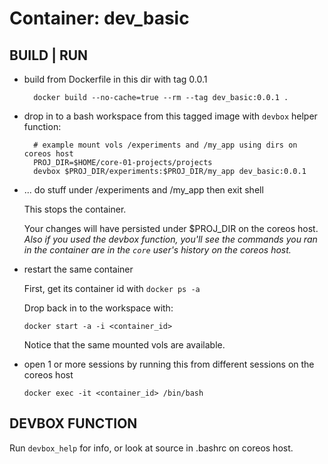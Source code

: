 # Container: dev_basic

## BUILD | RUN

* build from Dockerfile in this dir with tag 0.0.1

  ```
    docker build --no-cache=true --rm --tag dev_basic:0.0.1 .
  ```

* drop in to a bash workspace from this tagged image with `devbox` helper function:

  ```
    # example mount vols /experiments and /my_app using dirs on coreos host
    PROJ_DIR=$HOME/core-01-projects/projects
    devbox $PROJ_DIR/experiments:$PROJ_DIR/my_app dev_basic:0.0.1
  ```

* ... do stuff under /experiments and /my_app then exit shell

  This stops the container.

  Your changes will have persisted under $PROJ_DIR on the coreos host.
  _Also if you used the devbox function, you'll see the commands you ran_
  _in the container are in the `core` user's history on the coreos host._

* restart the same container

  First, get its container id with `docker ps -a`

  Drop back in to the workspace with:

  ```
  docker start -a -i <container_id> 
  ```

  Notice that the same mounted vols are available.

* open 1 or more sessions by running this from different sessions on the coreos host

  ```
  docker exec -it <container_id> /bin/bash
  ```

## DEVBOX FUNCTION

Run `devbox_help` for info, or look at source in .bashrc on coreos host.
